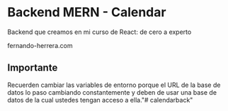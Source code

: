 # Backend MERN - Calendar

Backend que creamos en mi curso de React: de cero a experto

fernando-herrera.com

## Importante
Recuerden cambiar las variables de entorno porque el URL de la base de datos lo paso cambiando constantemente y deben de usar una base de datos de la cual ustedes tengan acceso a ella."# calendarback" 
